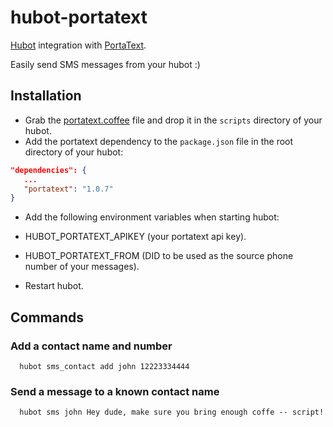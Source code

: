# hubot-portatext

[Hubot](https://github.com/github/hubot) integration with [PortaText](https://www.portatext.com/).

Easily send SMS messages from your hubot :)

## Installation
 * Grab the [portatext.coffee](https://github.com/PortaText/hubot-portatext/blob/master/portatext.coffee) file and drop it
in the `scripts` directory of your hubot.
 * Add the portatext dependency to the `package.json` file in the root directory of your hubot:

 ```json
 "dependencies": {
    ...
    "portatext": "1.0.7"
 }
 ```

 * Add the following environment variables when starting hubot:
  * HUBOT_PORTATEXT_APIKEY (your portatext api key).
  * HUBOT_PORTATEXT_FROM (DID to be used as the source phone number of your messages).

 * Restart hubot.

## Commands

### Add a contact name and number
```
  hubot sms_contact add john 12223334444
```

### Send a message to a known contact name
```
  hubot sms john Hey dude, make sure you bring enough coffe -- script!
```
